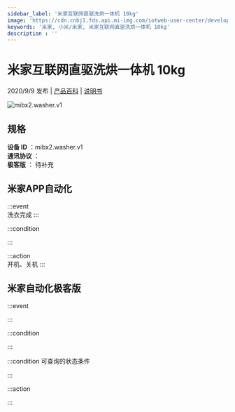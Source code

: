 ```yaml
---
sidebar_label: '米家互联网直驱洗烘一体机 10kg'
image: 'https://cdn.cnbj1.fds.api.mi-img.com/iotweb-user-center/developer_16790477254833bjMvxYh.png?GalaxyAccessKeyId=AKVGLQWBOVIRQ3XLEW&Expires=9223372036854775807&Signature=t925mcKyAoOUvWJ2w6V6563Mmss='
keywords: '米家, 小米/米家, 米家互联网直驱洗烘一体机 10kg'
description : ''
---
```

# 米家互联网直驱洗烘一体机 10kg

2020/9/9 发布 | [产品百科](https://home.mi.com/webapp/content/baike/product/index.html?model=mibx2.washer.v1/) | [说明书](https://home.mi.com/views/introduction.html?model=mibx2.washer.v1&region=cn)

![mibx2.washer.v1](https://cdn.cnbj1.fds.api.mi-img.com/iotweb-user-center/developer_16790477254833bjMvxYh.png?GalaxyAccessKeyId=AKVGLQWBOVIRQ3XLEW&Expires=9223372036854775807&Signature=t925mcKyAoOUvWJ2w6V6563Mmss=)

## 规格  
> 
**设备 ID** ：mibx2.washer.v1  
**通讯协议** ：  
**极客版**  ： 待补充 


## 米家APP自动化  

:::event  
洗衣完成
:::

:::condition  

:::

:::action   
开机、关机
:::

## 米家自动化极客版  

:::event  

:::

:::condition  

:::

:::condition 可查询的状态条件  

:::

:::action  

:::

        
